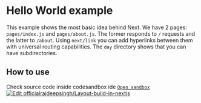 # Hello World example

This example shows the most basic idea behind Next. We have 2 pages: `pages/index.js` and `pages/about.js`. The former responds to `/` requests and the latter to `/about`. Using `next/link` you can add hyperlinks between them with universal routing capabilities. The `day` directory shows that you can have subdirectories.

## How to use

Check source code inside codesandbox ide [`Open sandbox`]()
[![Edit officialrajdeepsingh/Layout-build-in-nextjs](https://codesandbox.io/static/img/play-codesandbox.svg)](https://codesandbox.io/s/github/officialrajdeepsingh/Layout-build-in-nextjs/tree/main/?autoresize=1&expanddevtools=1&fontsize=14&hidenavigation=1&theme=dark)
